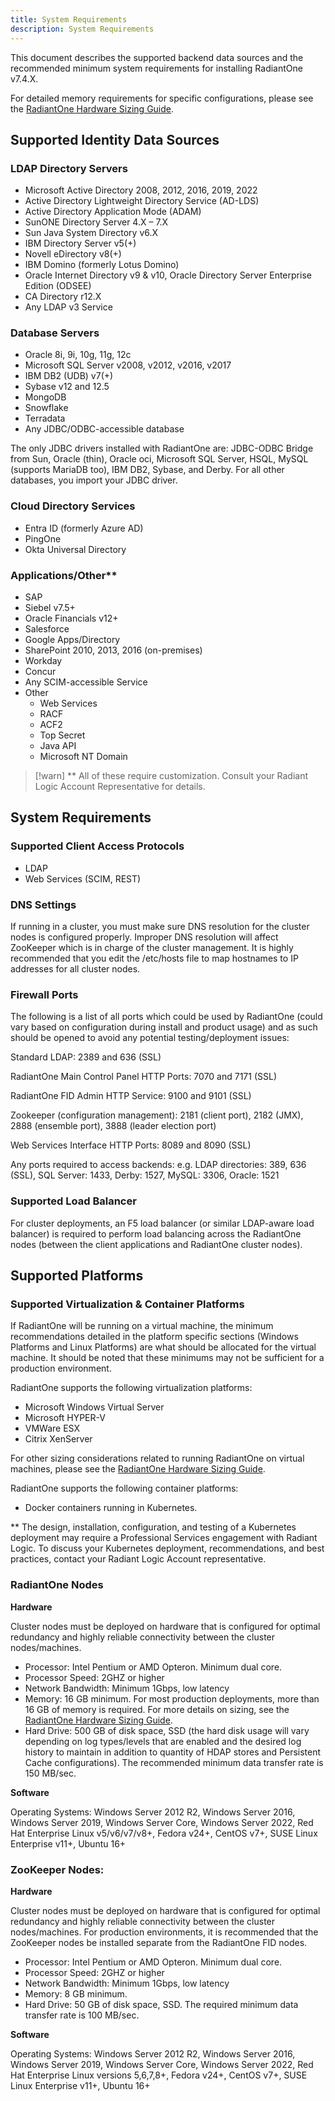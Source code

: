 ```yaml
---
title: System Requirements
description: System Requirements
---
```


This document describes the supported backend data sources and the recommended minimum system requirements for installing RadiantOne v7.4.X.

For detailed memory requirements for specific configurations, please see the [RadiantOne Hardware Sizing Guide](/hardware-sizing-guide/01-introduction).

## Supported Identity Data Sources

### LDAP Directory Servers	

- Microsoft Active Directory 2008, 2012, 2016, 2019, 2022
- Active Directory Lightweight Directory Service (AD-LDS)
- Active Directory Application Mode (ADAM)
- SunONE Directory Server 4.X – 7.X
- Sun Java System Directory v6.X
- IBM Directory Server v5(+)
- Novell eDirectory v8(+)
- IBM Domino (formerly Lotus Domino)
- Oracle Internet Directory v9 & v10, Oracle   Directory Server Enterprise Edition (ODSEE)
- CA Directory r12.X
- Any LDAP v3 Service

### Database Servers	

- Oracle 8i, 9i, 10g, 11g, 12c
- Microsoft SQL Server v2008, v2012, v2016, v2017
- IBM DB2 (UDB) v7(+)
- Sybase v12 and 12.5
- MongoDB
- Snowflake
- Terradata
- Any JDBC/ODBC-accessible database

The only JDBC drivers installed with RadiantOne are: JDBC-ODBC Bridge from Sun, Oracle (thin), Oracle oci, Microsoft SQL Server, HSQL, MySQL (supports MariaDB too), IBM DB2, Sybase, and Derby. For all other databases, you import your JDBC driver.

### Cloud Directory Services

- Entra ID (formerly Azure AD)
- PingOne
- Okta Universal Directory

### Applications/Other**

- SAP
- Siebel v7.5+
- Oracle Financials v12+
- Salesforce
- Google Apps/Directory
- SharePoint 2010, 2013, 2016 (on-premises)
- Workday
- Concur
- Any SCIM-accessible Service
- Other
    - 	Web Services
    - 	RACF
    -	ACF2
    -	Top Secret
    -	Java API
    -  	Microsoft NT Domain

>[!warn] ** All of these require customization. Consult your Radiant Logic Account Representative for details.

## System Requirements

### Supported Client Access Protocols

- LDAP
- Web Services (SCIM, REST)

### DNS Settings

If running in a cluster, you must make sure DNS resolution for the cluster nodes is configured properly. Improper DNS resolution will affect ZooKeeper which is in charge of the cluster management. It is highly recommended that you edit the /etc/hosts file to map hostnames to IP addresses for all cluster nodes. 

### Firewall Ports

The following is a list of all ports which could be used by RadiantOne (could vary based on configuration during install and product usage) and as such should be opened to avoid any potential testing/deployment issues:

Standard LDAP: 2389 and 636 (SSL)

RadiantOne Main Control Panel HTTP Ports: 7070 and 7171 (SSL)

RadiantOne FID Admin HTTP Service: 9100 and 9101 (SSL)

Zookeeper (configuration management): 2181 (client port), 2182 (JMX), 2888 (ensemble port), 3888 (leader election port)

Web Services Interface HTTP Ports: 8089 and 8090 (SSL)

Any ports required to access backends: e.g. LDAP directories: 389, 636 (SSL), SQL Server: 1433, Derby: 1527, MySQL: 3306, Oracle: 1521

### Supported Load Balancer

For cluster deployments, an F5 load balancer (or similar LDAP-aware load balancer) is required to perform load balancing across the RadiantOne nodes (between the client applications and RadiantOne cluster nodes).

## Supported Platforms

### Supported Virtualization & Container Platforms

If RadiantOne will be running on a virtual machine, the minimum recommendations detailed in the platform specific sections (Windows Platforms and Linux Platforms) are what should be allocated for the virtual machine. It should be noted that these minimums may not be sufficient for a production environment.

RadiantOne supports the following virtualization platforms:

-	Microsoft Windows Virtual Server
-	Microsoft HYPER-V
-	VMWare ESX
-	Citrix XenServer

For other sizing considerations related to running RadiantOne on virtual machines, please see the [RadiantOne Hardware Sizing Guide](/hardware-sizing-guide/01-introduction).

RadiantOne supports the following container platforms:

-	Docker containers running in Kubernetes.

** The design, installation, configuration, and testing of a Kubernetes deployment may require a Professional Services engagement with Radiant Logic. To discuss your Kubernetes deployment, recommendations, and best practices, contact your Radiant Logic Account representative.

### RadiantOne Nodes

**Hardware**

Cluster nodes must be deployed on hardware that is configured for optimal redundancy and highly reliable connectivity between the cluster nodes/machines.

-    Processor: Intel Pentium or AMD Opteron. Minimum dual core.
-    Processor Speed: 2GHZ or higher
-    Network Bandwidth: Minimum 1Gbps, low latency
-    Memory: 16 GB minimum. For most production deployments, more than 16 GB of memory is required. For more details on sizing, see the [RadiantOne Hardware Sizing Guide](/hardware-sizing-guide/01-introduction).
-    Hard Drive: 500 GB of disk space, SSD (the hard disk usage will vary depending on log types/levels that are enabled and the desired log history to maintain in addition to quantity of HDAP stores and Persistent Cache configurations). The recommended minimum data transfer rate is 150 MB/sec.

**Software**

Operating Systems: Windows Server 2012 R2, Windows Server 2016, Windows Server 2019, Windows Server Core, Windows Server 2022, Red Hat Enterprise Linux v5/v6/v7/v8+, Fedora v24+, CentOS v7+, SUSE Linux Enterprise v11+, Ubuntu 16+

### ZooKeeper Nodes:

**Hardware**

Cluster nodes must be deployed on hardware that is configured for optimal redundancy and highly reliable connectivity between the cluster nodes/machines. For production environments, it is recommended that the ZooKeeper nodes be installed separate from the RadiantOne FID nodes.

-    Processor: Intel Pentium or AMD Opteron. Minimum dual core.
-    Processor Speed: 2GHZ or higher
-    Network Bandwidth: Minimum 1Gbps, low latency
-    Memory: 8 GB minimum.
-    Hard Drive: 50 GB of disk space, SSD. The required minimum data transfer rate is 100 MB/sec.

**Software**

Operating Systems: Windows Server 2012 R2, Windows Server 2016, Windows Server 2019, Windows Server Core, Windows Server 2022, Red Hat Enterprise Linux versions 5,6,7,8+, Fedora v24+, CentOS v7+, SUSE Linux Enterprise v11+, Ubuntu 16+
